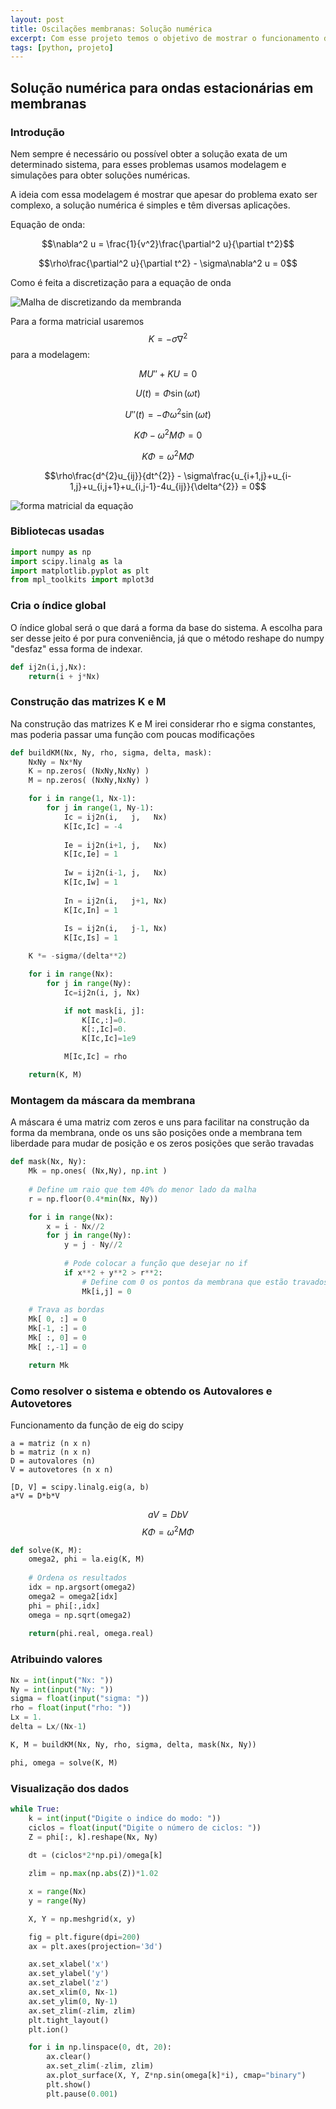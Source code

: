 ```yaml
---
layout: post
title: Oscilações membranas: Solução numérica
excerpt: Com esse projeto temos o objetivo de mostrar o funcionamento da discretização finita para uma EDP parabólica e homogênea
tags: [python, projeto]
---
```


## Solução numérica para ondas estacionárias em membranas

### Introdução

Nem sempre é necessário ou possível obter a solução exata de um determinado sistema, para esses problemas usamos modelagem e simulações para obter soluções numéricas.

A ideia com essa modelagem é mostrar que apesar do problema exato ser complexo, a solução numérica é simples e têm diversas aplicações.

Equação de onda:

$$\nabla^2 u = \frac{1}{v^2}\frac{\partial^2 u}{\partial t^2}$$

$$\rho\frac{\partial^2 u}{\partial t^2} - \sigma\nabla^2 u = 0$$

Como é feita a discretização para a equação de onda

![Malha de discretizando da membranda](/img/projeto-membranas-2019/malha.png)

Para a forma matricial usaremos $$K = -\sigma\nabla^2$$ para a modelagem:

$$MU''+KU = 0$$

$$U(t) = \Phi\sin{(\omega t)}$$

$$U''(t) = -\Phi\omega^2\sin{(\omega t)}$$

$$K\Phi - \omega^{2}M\Phi = 0$$

$$K\Phi = \omega^{2}M\Phi$$

$$\rho\frac{d^{2}u_{ij}}{dt^{2}} - \sigma\frac{u_{i+1,j}+u_{i-1,j}+u_{i,j+1}+u_{i,j-1}-4u_{ij}}{\delta^{2}} = 0$$

![forma matricial da equação](/img/projeto-membranas-2019/calcmatriz.png)

### Bibliotecas usadas
~~~python
import numpy as np
import scipy.linalg as la
import matplotlib.pyplot as plt
from mpl_toolkits import mplot3d
~~~

### Cria o índice global
O índice global será o que dará a forma da base do sistema. A escolha para ser desse jeito é por pura conveniência, já que o método reshape do numpy "desfaz" essa forma de indexar.
~~~python
def ij2n(i,j,Nx):
    return(i + j*Nx)
~~~

### Construção das matrizes K e M
Na construção das matrizes K e M irei considerar rho e sigma constantes, mas poderia passar uma função com poucas modificações
~~~python
def buildKM(Nx, Ny, rho, sigma, delta, mask):
    NxNy = Nx*Ny
    K = np.zeros( (NxNy,NxNy) )
    M = np.zeros( (NxNy,NxNy) )

    for i in range(1, Nx-1):
        for j in range(1, Ny-1):
            Ic = ij2n(i,   j,   Nx)
            K[Ic,Ic] = -4
            
            Ie = ij2n(i+1, j,   Nx)
            K[Ic,Ie] = 1
            
            Iw = ij2n(i-1, j,   Nx)
            K[Ic,Iw] = 1
            
            In = ij2n(i,   j+1, Nx)
            K[Ic,In] = 1
            
            Is = ij2n(i,   j-1, Nx)
            K[Ic,Is] = 1

    K *= -sigma/(delta**2)

    for i in range(Nx):
        for j in range(Ny):
            Ic=ij2n(i, j, Nx)

            if not mask[i, j]:
                K[Ic,:]=0.
                K[:,Ic]=0.
                K[Ic,Ic]=1e9

            M[Ic,Ic] = rho

    return(K, M)
~~~
### Montagem da máscara da membrana

A máscara é uma matriz com zeros e uns para facilitar na construção da forma da membrana, onde os uns são posições onde a membrana tem liberdade para mudar de posição e os zeros posições que serão travadas
~~~python
def mask(Nx, Ny):
    Mk = np.ones( (Nx,Ny), np.int )
    
    # Define um raio que tem 40% do menor lado da malha
    r = np.floor(0.4*min(Nx, Ny))

    for i in range(Nx):
        x = i - Nx//2
        for j in range(Ny):
            y = j - Ny//2
            
            # Pode colocar a função que desejar no if
            if x**2 + y**2 > r**2:
                # Define com 0 os pontos da membrana que estão travados
                Mk[i,j] = 0
    
    # Trava as bordas
    Mk[ 0, :] = 0
    Mk[-1, :] = 0
    Mk[ :, 0] = 0
    Mk[ :,-1] = 0

    return Mk
~~~
### Como resolver o sistema e obtendo os Autovalores e Autovetores

Funcionamento da função de eig do scipy

~~~
a = matriz (n x n)
b = matriz (n x n)
D = autovalores (n)
V = autovetores (n x n)

[D, V] = scipy.linalg.eig(a, b)
a*V = D*b*V
~~~

$$aV = DbV$$
$$K\Phi = \omega^{2}M\Phi$$

~~~python
def solve(K, M):
    omega2, phi = la.eig(K, M)
    
    # Ordena os resultados
    idx = np.argsort(omega2)
    omega2 = omega2[idx]
    phi = phi[:,idx]
    omega = np.sqrt(omega2)
    
    return(phi.real, omega.real)
~~~
### Atribuindo valores

~~~python
Nx = int(input("Nx: "))
Ny = int(input("Ny: "))
sigma = float(input("sigma: "))
rho = float(input("rho: "))
Lx = 1.
delta = Lx/(Nx-1)

K, M = buildKM(Nx, Ny, rho, sigma, delta, mask(Nx, Ny))

phi, omega = solve(K, M)
~~~
### Visualização dos dados
~~~python
while True:
    k = int(input("Digite o indice do modo: "))
    ciclos = float(input("Digite o número de ciclos: "))
    Z = phi[:, k].reshape(Nx, Ny)
    
    dt = (ciclos*2*np.pi)/omega[k]

    zlim = np.max(np.abs(Z))*1.02

    x = range(Nx)
    y = range(Ny)

    X, Y = np.meshgrid(x, y)

    fig = plt.figure(dpi=200)
    ax = plt.axes(projection='3d')

    ax.set_xlabel('x')
    ax.set_ylabel('y')
    ax.set_zlabel('z')
    ax.set_xlim(0, Nx-1)
    ax.set_ylim(0, Ny-1)
    ax.set_zlim(-zlim, zlim)
    plt.tight_layout()
    plt.ion()

    for i in np.linspace(0, dt, 20):
        ax.clear()
        ax.set_zlim(-zlim, zlim)
        ax.plot_surface(X, Y, Z*np.sin(omega[k]*i), cmap="binary")
        plt.show()
        plt.pause(0.001)
~~~
